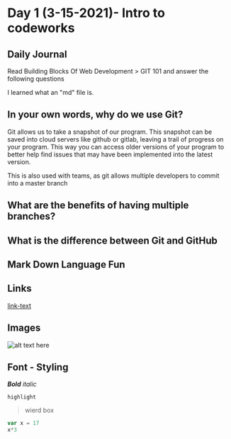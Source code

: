 # Day 1 (3-15-2021)- Intro to codeworks 


## Daily Journal
Read Building Blocks Of Web Development > GIT 101 and answer the following questions


I learned what an "md" file is.










## In your own words, why do we use Git?

Git allows us to take a snapshot of our program. This snapshot can be saved into cloud servers like github or gitlab, leaving a trail of progress on your program. This way you can access older versions of your program to better help find issues that may have been implemented into the latest version.

This is also used with teams, as git allows multiple developers to commit into a master branch

## What are the benefits of having multiple branches?



## What is the difference between Git and GitHub





## Mark Down Language Fun

## Links
[link-text](https:google.com)

## Images
![alt text here](https://placehold.it/200x200)

## Font - Styling

***Bold***
_italic_

`highlight`

>wierd box

```javascript
var x = 17
x*3
```









